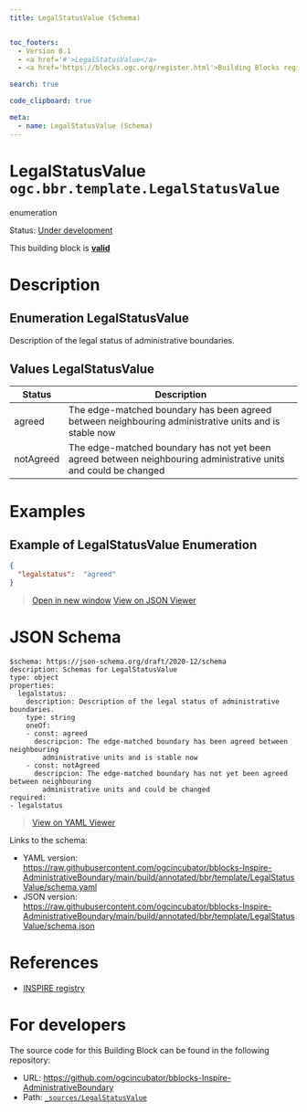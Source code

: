 ```yaml
---
title: LegalStatusValue (Schema)


toc_footers:
  - Version 0.1
  - <a href='#'>LegalStatusValue</a>
  - <a href='https://blocks.ogc.org/register.html'>Building Blocks register</a>

search: true

code_clipboard: true

meta:
  - name: LegalStatusValue (Schema)
---
```



# LegalStatusValue `ogc.bbr.template.LegalStatusValue`

enumeration

<p class="status">
    <span data-rainbow-uri="http://www.opengis.net/def/status">Status</span>:
    <a href="http://www.opengis.net/def/status/under-development" target="_blank" data-rainbow-uri>Under development</a>
</p>

<aside class="success">
This building block is <strong><a href="https://github.com/ogcincubator/bblocks-Inspire-AdministrativeBoundary/blob/main/build/tests/bbr/template/LegalStatusValue/" target="_blank">valid</a></strong>
</aside>

# Description


## Enumeration LegalStatusValue
Description of the legal status of administrative boundaries.
## Values LegalStatusValue
| Status      | Description                                                                                   |
|-------------|-----------------------------------------------------------------------------------------------|
| agreed      | The edge-matched boundary has been agreed between neighbouring administrative units and is stable now |
| notAgreed   | The edge-matched boundary has not yet been agreed between neighbouring administrative units and could be changed |

# Examples

## Example of LegalStatusValue Enumeration



```json
{
  "legalstatus":  "agreed"
}


```

<blockquote class="lang-specific json">
  <p class="example-links">
    <a target="_blank" href="https://raw.githubusercontent.com/ogcincubator/bblocks-Inspire-AdministrativeBoundary/main/build/tests/bbr/template/LegalStatusValue/example_1_1.json">Open in new window</a>
    <a target="_blank" href="https://avillar.github.io/TreedocViewer/?dataParser=json&amp;dataUrl=https%3A%2F%2Fraw.githubusercontent.com%2Fogcincubator%2Fbblocks-Inspire-AdministrativeBoundary%2Fmain%2Fbuild%2Ftests%2Fbbr%2Ftemplate%2FLegalStatusValue%2Fexample_1_1.json&amp;expand=2&amp;option=%7B%22showTable%22%3A+false%7D">View on JSON Viewer</a></p>
</blockquote>



# JSON Schema

```yaml--schema
$schema: https://json-schema.org/draft/2020-12/schema
description: Schemas for LegalStatusValue
type: object
properties:
  legalstatus:
    description: Description of the legal status of administrative boundaries.
    type: string
    oneOf:
    - const: agreed
      descripcion: The edge-matched boundary has been agreed between neighbouring
        administrative units and is stable now
    - const: notAgreed
      descripcion: The edge-matched boundary has not yet been agreed between neighbouring
        administrative units and could be changed
required:
- legalstatus

```

> <a target="_blank" href="https://avillar.github.io/TreedocViewer/?dataParser=yaml&amp;dataUrl=https%3A%2F%2Fraw.githubusercontent.com%2Fogcincubator%2Fbblocks-Inspire-AdministrativeBoundary%2Fmain%2Fbuild%2Fannotated%2Fbbr%2Ftemplate%2FLegalStatusValue%2Fschema.yaml&amp;expand=2&amp;option=%7B%22showTable%22%3A+false%7D">View on YAML Viewer</a>

Links to the schema:

* YAML version: <a href="https://raw.githubusercontent.com/ogcincubator/bblocks-Inspire-AdministrativeBoundary/main/build/annotated/bbr/template/LegalStatusValue/schema.yaml" target="_blank">https://raw.githubusercontent.com/ogcincubator/bblocks-Inspire-AdministrativeBoundary/main/build/annotated/bbr/template/LegalStatusValue/schema.yaml</a>
* JSON version: <a href="https://raw.githubusercontent.com/ogcincubator/bblocks-Inspire-AdministrativeBoundary/main/build/annotated/bbr/template/LegalStatusValue/schema.json" target="_blank">https://raw.githubusercontent.com/ogcincubator/bblocks-Inspire-AdministrativeBoundary/main/build/annotated/bbr/template/LegalStatusValue/schema.json</a>

# References

* [INSPIRE registry](https://inspire.ec.europa.eu/featureconcept/AdministrativeBoundary)

# For developers

The source code for this Building Block can be found in the following repository:

* URL: <a href="https://github.com/ogcincubator/bblocks-Inspire-AdministrativeBoundary" target="_blank">https://github.com/ogcincubator/bblocks-Inspire-AdministrativeBoundary</a>
* Path:
<code><a href="https://github.com/ogcincubator/bblocks-Inspire-AdministrativeBoundary/blob/HEAD/_sources/LegalStatusValue" target="_blank">_sources/LegalStatusValue</a></code>

